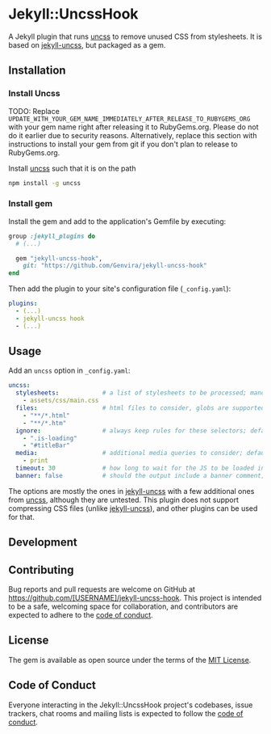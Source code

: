 # Jekyll::UncssHook

A Jekyll plugin that runs [uncss](https://github.com/giakki/uncss) to remove
unused CSS from stylesheets. It is based on [jekyll-uncss](https://github.com/episource/jekyll-uncss), but packaged as a gem.

## Installation

### Install Uncss

TODO: Replace `UPDATE_WITH_YOUR_GEM_NAME_IMMEDIATELY_AFTER_RELEASE_TO_RUBYGEMS_ORG` with your gem name right after releasing it to RubyGems.org. Please do not do it earlier due to security reasons. Alternatively, replace this section with instructions to install your gem from git if you don't plan to release to RubyGems.org.

Install [uncss](https://github.com/giakki/uncss) such that it is on the path

```bash
npm install -g uncss
```

### Install gem

Install the gem and add to the application's Gemfile by executing:

```ruby
group :jekyll_plugins do
  # (...)

  gem "jekyll-uncss-hook",
    git: "https://github.com/Genvira/jekyll-uncss-hook"
end
```

Then add the plugin to your site's configuration file (`_config.yaml`):

```yaml
plugins:
  - (...)
  - jekyll-uncss hook
  - (...)
```

## Usage

Add an `uncss` option in `_config.yaml`:

```yaml
uncss:
  stylesheets:            # a list of stylesheets to be processed; mandatory
    - assets/css/main.css
  files:                  # html files to consider, globs are supported; default: **/*.html
    - "**/*.html"
    - "**/*.htm"
  ignore:                 # always keep rules for these selectors; default: none
    - ".is-loading"
    - "#titleBar"
  media:                  # additional media queries to consider; default: undefined
    - print
  timeout: 30             # how long to wait for the JS to be loaded in milliseconds; default: undefined
  banner: false           # should the output include a banner comment; default: undefined
```

The options are mostly the ones in [jekyll-uncss](https://github.com/episource/jekyll-uncss) with a few additional ones from [uncss](https://github.com/giakki/uncss), although they are untested. This plugin does not support compressing
CSS files (unlike [jekyll-uncss](https://github.com/episource/jekyll-uncss)),
and other plugins can be used for that.

## Development

<!--
After checking out the repo, run `bin/setup` to install dependencies. Then, run `rake spec` to run the tests. You can also run `bin/console` for an interactive prompt that will allow you to experiment.

To install this gem onto your local machine, run `bundle exec rake install`. To release a new version, update the version number in `version.rb`, and then run `bundle exec rake release`, which will create a git tag for the version, push git commits and the created tag, and push the `.gem` file to [rubygems.org](https://rubygems.org).
-->

## Contributing

Bug reports and pull requests are welcome on GitHub at https://github.com/[USERNAME]/jekyll-uncss-hook. This project is intended to be a safe, welcoming space for collaboration, and contributors are expected to adhere to the [code of conduct](https://github.com/[USERNAME]/jekyll-uncss-hook/blob/main/CODE_OF_CONDUCT.md).

## License

The gem is available as open source under the terms of the [MIT License](https://opensource.org/licenses/MIT).

## Code of Conduct

Everyone interacting in the Jekyll::UncssHook project's codebases, issue trackers, chat rooms and mailing lists is expected to follow the [code of conduct](https://github.com/[USERNAME]/jekyll-uncss-hook/blob/main/CODE_OF_CONDUCT.md).

